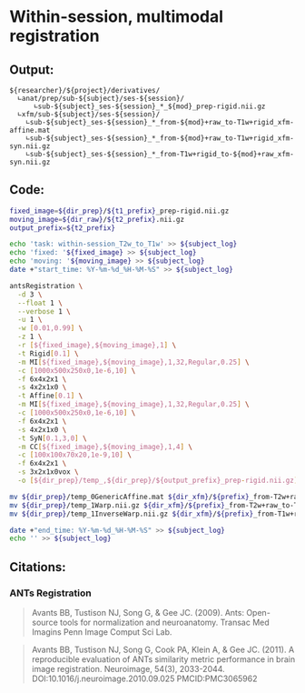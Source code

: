 # Within-session, multimodal registration
## Output:
```
${researcher}/${project}/derivatives/
  ∟anat/prep/sub-${subject}/ses-${session}/
      ∟sub-${subject}_ses-${session}_*_${mod}_prep-rigid.nii.gz
  ∟xfm/sub-${subject}/ses-${session}/
    ∟sub-${subject}_ses-${session}_*_from-${mod}+raw_to-T1w+rigid_xfm-affine.mat
    ∟sub-${subject}_ses-${session}_*_from-${mod}+raw_to-T1w+rigid_xfm-syn.nii.gz
    ∟sub-${subject}_ses-${session}_*_from-T1w+rigid_to-${mod}+raw_xfm-syn.nii.gz
```
## Code:
```bash
fixed_image=${dir_prep}/${t1_prefix}_prep-rigid.nii.gz
moving_image=${dir_raw}/${t2_prefix}.nii.gz
output_prefix=${t2_prefix}

echo 'task: within-session_T2w_to_T1w' >> ${subject_log}
echo 'fixed: '${fixed_image} >> ${subject_log}
echo 'moving: '${moving_image} >> ${subject_log}
date +"start_time: %Y-%m-%d_%H-%M-%S" >> ${subject_log}

antsRegistration \
  -d 3 \
  --float 1 \
  --verbose 1 \
  -u 1 \
  -w [0.01,0.99] \
  -z 1 \
  -r [${fixed_image},${moving_image},1] \
  -t Rigid[0.1] \
  -m MI[${fixed_image},${moving_image},1,32,Regular,0.25] \
  -c [1000x500x250x0,1e-6,10] \
  -f 6x4x2x1 \
  -s 4x2x1x0 \
  -t Affine[0.1] \
  -m MI[${fixed_image},${moving_image},1,32,Regular,0.25] \
  -c [1000x500x250x0,1e-6,10] \
  -f 6x4x2x1 \
  -s 4x2x1x0 \
  -t SyN[0.1,3,0] \
  -m CC[${fixed_image},${moving_image},1,4] \
  -c [100x100x70x20,1e-9,10] \
  -f 6x4x2x1 \
  -s 3x2x1x0vox \
  -o [${dir_prep}/temp_,${dir_prep}/${output_prefix}_prep-rigid.nii.gz]

mv ${dir_prep}/temp_0GenericAffine.mat ${dir_xfm}/${prefix}_from-T2w+raw_to-T1w+rigid_xfm-affine.mat
mv ${dir_prep}/temp_1Warp.nii.gz ${dir_xfm}/${prefix}_from-T2w+raw_to-T1w+rigid_xfm-syn.nii.gz
mv ${dir_prep}/temp_1InverseWarp.nii.gz ${dir_xfm}/${prefix}_from-T1w+rigid_to-T2w+raw_xfm-syn.nii.gz

date +"end_time: %Y-%m-%d_%H-%M-%S" >> ${subject_log}
echo '' >> ${subject_log}
```

## Citations:
### ANTs Registration
>Avants BB, Tustison NJ, Song G, & Gee JC. (2009). Ants: Open-source tools for normalization and neuroanatomy. Transac Med Imagins Penn Image Comput Sci Lab.

>Avants BB, Tustison NJ, Song G, Cook PA, Klein A, & Gee JC. (2011). A reproducible evaluation of ANTs similarity metric performance in brain image registration. Neuroimage, 54(3), 2033-2044. DOI:10.1016/j.neuroimage.2010.09.025 PMCID:PMC3065962
